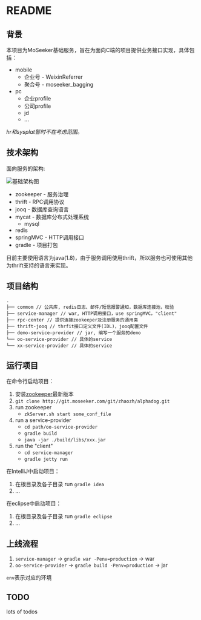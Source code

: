 # README

## 背景
本项目为MoSeeker基础服务，旨在为面向C端的项目提供业务接口实现，具体包括：

* mobile 
	* 企业号 - WeixinReferrer
	* 聚合号 - moseeker_bagging
* pc
	* 企业profile
	* 公司profile
	* jd
	* ...

*hr和sysplat暂时不在考虑范围。*

## 技术架构

面向服务的架构:

![基础架构图](http://wiki.moseeker.com/download/16)

* zookeeper - 服务治理
* thrift - RPC调用协议
* jooq - 数据库查询语言
* mycat - 数据库分布式处理系统
	* mysql
* redis
* springMVC - HTTP调用接口
* gradle - 项目打包

目前主要使用语言为java(1.8)，由于服务调用使用thrift，所以服务也可使用其他为thrift支持的语言来实现。

## 项目结构

```
.
├── commom // 公共库, redis日志、邮件/短信报警通知，数据库连接池，校验
├── service-manager // war, HTTP调用接口，use springMVC，"client"
├── rpc-center // 提供连接zookeeper及注册服务的通用类
├── thrift-jooq // thrfit接口定义文件(IDL)，jooq配置文件
├── demo-service-provider // jar, 编写一个服务的demo
└── oo-service-provider // 具体的service
└── xx-service-provider // 具体的service
```
## 运行项目

在命令行启动项目：

1. 安装[zookeeper](https://zookeeper.apache.org/)最新版本
2. `git clone http://git.moseeker.com/git/zhaozh/alphadog.git`
3. run zookeeper
	* `zkServer.sh start some_conf_file`
4. run a service-provider
	* `cd path/oo-service-provider`
	* `gradle build`
	* `java -jar ./build/libs/xxx.jar`
5. run the "client"
	* `cd service-manager`
	* `gradle jetty run`

在IntelliJ中启动项目：

1. 在根目录及各子目录 run `gradle idea`
2. ...

在eclipse中启动项目：

1. 在根目录及各子目录 run `gradle eclipse`
2. ...

## 上线流程

1. `service-manager` -> `gradle war -Penv=production` -> war
2. `oo-service-provider` ->  `gradle build -Penv=production` -> jar

`env`表示对应的环境

## TODO

lots of todos

